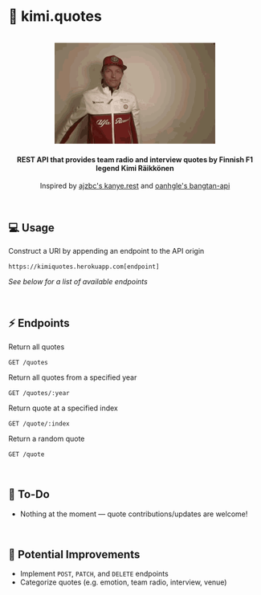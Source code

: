 # :checkered_flag: kimi.quotes

<br />
<div align=center>
    <img src='kimi.gif' width=320 height=201 />
</div>

<h4 align=center>
    REST API that provides team radio and interview quotes by Finnish F1 legend Kimi Räikkönen
</h4>

<p align=center>
	Inspired by <a href=https://github.com/ajzbc/kanye.rest>ajzbc's kanye.rest</a> and <a href=https://github.com/oanhgle/bangtan-api>oanhgle's bangtan-api</a>
</p>
<br />

## :computer: Usage
Construct a URI by appending an endpoint to the API origin
```
https://kimiquotes.herokuapp.com[endpoint]
```
<p><em>See below for a list of available endpoints</em></p>
<br />

## :zap: Endpoints
Return all quotes
```
GET /quotes
```
Return all quotes from a specified year
```
GET /quotes/:year
```
Return quote at a specified index
```
GET /quote/:index
```
Return a random quote
```
GET /quote
```
<br />

## :memo: To-Do
 - Nothing at the moment — quote contributions/updates are welcome!
<br />

## :star2: Potential Improvements
 - Implement `POST`, `PATCH`, and `DELETE` endpoints
 - Categorize quotes (e.g. emotion, team radio, interview, venue)
<br />
